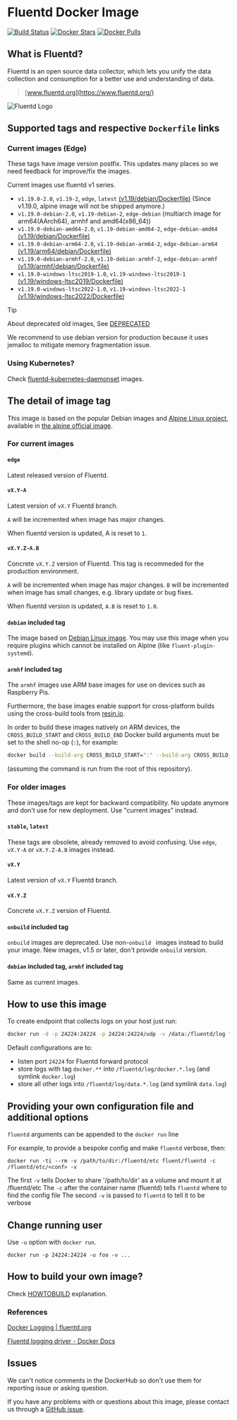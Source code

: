 Fluentd Docker Image
====================

[![Build Status](https://github.com/fluent/fluentd-docker-image/actions/workflows/linux.yml/badge.svg?branch=master)](https://github.com/fluent/fluentd-docker-image/actions/workflows/linux.yml)
[![Docker Stars](https://img.shields.io/docker/stars/fluent/fluentd.svg)](https://hub.docker.com/r/fluent/fluentd)
[![Docker Pulls](https://img.shields.io/docker/pulls/fluent/fluentd.svg)](https://hub.docker.com/r/fluent/fluentd)

## What is Fluentd?

Fluentd is an open source data collector, which lets you unify the data
collection and consumption for a better use and understanding of data.

> [www.fluentd.org](https://www.fluentd.org/)

![Fluentd Logo](https://www.fluentd.org/images/miscellany/fluentd-logo.png)

## Supported tags and respective `Dockerfile` links

### Current images (Edge)

These tags have image version postfix. This updates many places so we need feedback for improve/fix the images.

Current images use fluentd v1 series.

- `v1.19.0-2.0`, `v1.19-2`, `edge`, `latest`
  [(v1.19/debian/Dockerfile)][fluentd-1-debian] (Since v1.19.0, alpine image will not be shipped anymore.)
- `v1.19.0-debian-2.0`, `v1.19-debian-2`, `edge-debian`
  (multiarch image for arm64(AArch64), armhf and amd64(x86_64))
- `v1.19.0-debian-amd64-2.0`, `v1.19-debian-amd64-2`, `edge-debian-amd64`
  [(v1.19/debian/Dockerfile)][fluentd-1-debian]
- `v1.19.0-debian-arm64-2.0`, `v1.19-debian-arm64-2`, `edge-debian-arm64`
  [(v1.19/arm64/debian/Dockerfile)][fluentd-1-debian-arm64]
- `v1.19.0-debian-armhf-2.0`, `v1.19-debian-armhf-2`, `edge-debian-armhf`
  [(v1.19/armhf/debian/Dockerfile)][fluentd-1-debian-armhf]
- `v1.19.0-windows-ltsc2019-1.0`, `v1.19-windows-ltsc2019-1`
  [(v1.19/windows-ltsc2019/Dockerfile)][fluentd-1-ltsc2019-windows]
- `v1.19.0-windows-ltsc2022-1.0`, `v1.19-windows-ltsc2022-1`
  [(v1.19/windows-ltsc2022/Dockerfile)][fluentd-1-ltsc2022-windows]

> [!TIP]
> About deprecated old images, See [DEPRECATED](DEPRECATED.md)

We recommend to use debian version for production because it uses jemalloc to mitigate memory fragmentation issue.

### Using Kubernetes?

Check [fluentd-kubernetes-daemonset](https://github.com/fluent/fluentd-kubernetes-daemonset) images.

## The detail of image tag

This image is based on the popular Debian images and [Alpine Linux project][1], available in
[the alpine official image][2].

### For current images

#### `edge`

Latest released version of Fluentd.

#### `vX.Y-A`

Latest version of `vX.Y` Fluentd branch.

`A` will be incremented when image has major changes.

When fluentd version is updated, A is reset to `1`.

#### `vX.Y.Z-A.B`

Concrete `vX.Y.Z` version of Fluentd. This tag is recommeded for the production environment.

`A` will be incremented when image has major changes.
`B` will be incremented when image has small changes, e.g. library update or bug fixes.

When fluentd version is updated, `A.B` is reset to `1.0`.

#### `debian` included tag

The image based on [Debian Linux image][7].
You may use this image when you require plugins which cannot be installed on Alpine (like `fluent-plugin-systemd`).

#### `armhf` included tag

The `armhf` images use ARM base images for use on devices such as Raspberry Pis.

Furthermore, the base images enable support for cross-platform builds using the cross-build tools from [resin.io](https://docs.resin.io/reference/base-images/resin-base-images/#resin-xbuild-qemu).

In order to build these images natively on ARM devices, the `CROSS_BUILD_START` and `CROSS_BUILD_END` Docker build arguments must be set to the shell no-op (`:`), for example:
```bash
docker build --build-arg CROSS_BUILD_START=":" --build-arg CROSS_BUILD_END=":" -t fluent/fluentd:v1.3-onbuild-1 v1.3/armhf/alpine-onbuild
```
(assuming the command is run from the root of this repository).

### For older images

These images/tags are kept for backward compatibility. No update anymore and don't use for new deployment. Use "current images" instead.

#### `stable`, `latest`

These tags are obsolete, already removed to avoid confusing.
Use `edge`, `vX.Y-A` or `vX.Y.Z-A.B` images instead.

#### `vX.Y`

Latest version of `vX.Y` Fluentd branch.

#### `vX.Y.Z`

Concrete `vX.Y.Z` version of Fluentd.

#### `onbuild` included tag

`onbuild` images are deprecated. Use non-`onbuild ` images instead to build your image.
New images, v1.5 or later, don't provide `onbuild` version.

#### `debian` included tag, `armhf` included tag

Same as current images.

## How to use this image

To create endpoint that collects logs on your host just run:

```bash
docker run -d -p 24224:24224 -p 24224:24224/udp -v /data:/fluentd/log fluent/fluentd:v1.3-debian-1
```

Default configurations are to:

- listen port `24224` for Fluentd forward protocol
- store logs with tag `docker.**` into `/fluentd/log/docker.*.log`
  (and symlink `docker.log`)
- store all other logs into `/fluentd/log/data.*.log` (and symlink `data.log`)

## Providing your own configuration file and additional options

`fluentd` arguments can be appended to the `docker run` line

For example, to provide a bespoke config and make `fluentd` verbose, then:

`docker run -ti --rm -v /path/to/dir:/fluentd/etc fluent/fluentd -c /fluentd/etc/<conf> -v`

The first `-v` tells Docker to share '/path/to/dir' as a volume and mount it at /fluentd/etc
The `-c` after the container name (fluentd) tells `fluentd` where to find the config file
The second `-v` is passed to `fluentd` to tell it to be verbose

## Change running user

Use `-u` option with `docker run`.

`docker run -p 24224:24224 -u foo -v ...`

## How to build your own image?

Check [HOWTOBUILD](HOWTOBUILD.md) explanation.

### References

[Docker Logging | fluentd.org][5]

[Fluentd logging driver - Docker Docs][6]

## Issues

We can't notice comments in the DockerHub so don't use them for reporting issue or asking question.

If you have any problems with or questions about this image, please contact us
through a [GitHub issue](https://github.com/fluent/fluentd-docker-image/issues).

[1]: http://alpinelinux.org
[2]: https://hub.docker.com/_/alpine
[3]: https://docs.fluentd.org
[4]: https://www.fluentd.org/plugins
[5]: https://www.fluentd.org/guides/recipes/docker-logging
[6]: https://docs.docker.com/engine/reference/logging/fluentd
[7]: https://hub.docker.com/_/debian
[fluentd-0-12-alpine]: https://github.com/fluent/fluentd-docker-image/blob/master/v0.12/alpine/Dockerfile
[fluentd-0-12-alpine-onbuild]: https://github.com/fluent/fluentd-docker-image/blob/master/v0.12/alpine-onbuild/Dockerfile
[fluentd-0-12-debian]: https://github.com/fluent/fluentd-docker-image/blob/master/v0.12/debian/Dockerfile
[fluentd-0-12-debian-onbuild]: https://github.com/fluent/fluentd-docker-image/blob/master/v0.12/debian-onbuild/Dockerfile
[fluentd-1-4-alpine]: https://github.com/fluent/fluentd-docker-image/blob/master/v1.4/alpine/Dockerfile
[fluentd-1-4-alpine-onbuild]: https://github.com/fluent/fluentd-docker-image/blob/master/v1.4/alpine-onbuild/Dockerfile
[fluentd-1-4-debian]: https://github.com/fluent/fluentd-docker-image/blob/master/v1.4/debian/Dockerfile
[fluentd-1-4-debian-onbuild]: https://github.com/fluent/fluentd-docker-image/blob/master/v1.4/debian-onbuild/Dockerfile
[fluentd-1-4-windows]: https://github.com/fluent/fluentd-docker-image/blob/master/v1.4/windows/Dockerfile
[fluentd-1-debian]: https://github.com/fluent/fluentd-docker-image/blob/master/v1.19/debian/Dockerfile
[fluentd-1-debian-arm64]: https://github.com/fluent/fluentd-docker-image/blob/master/v1.19/arm64/debian/Dockerfile
[fluentd-1-debian-armhf]: https://github.com/fluent/fluentd-docker-image/blob/master/v1.19/armhf/debian/Dockerfile
[fluentd-1-ltsc2019-windows]: https://github.com/fluent/fluentd-docker-image/blob/master/v1.19/windows-ltsc2019/Dockerfile
[fluentd-1-ltsc2022-windows]: https://github.com/fluent/fluentd-docker-image/blob/master/v1.19/windows-ltsc2019/Dockerfile
